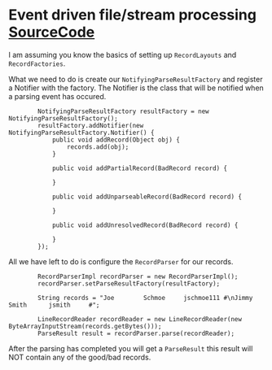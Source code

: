 # Event driven file/stream processing [SourceCode](http://github.com/born2snipe/flapjack/tree/master/flapjack-example/src/test/java/flapjack/example/EventDrivenParsingTest.java)

I am assuming you know the basics of setting up `RecordLayouts` and `RecordFactories`.

What we need to do is create our `NotifyingParseResultFactory` and register a Notifier with the factory.  The Notifier is the class that will be notified when a parsing event has occured.
```
        NotifyingParseResultFactory resultFactory = new NotifyingParseResultFactory();
        resultFactory.addNotifier(new NotifyingParseResultFactory.Notifier() {
            public void addRecord(Object obj) {
                records.add(obj);
            }

            public void addPartialRecord(BadRecord record) {

            }

            public void addUnparseableRecord(BadRecord record) {

            }

            public void addUnresolvedRecord(BadRecord record) {

            }
        });
```

All we have left to do is configure the `RecordParser` for our records.
```
        RecordParserImpl recordParser = new RecordParserImpl();
        recordParser.setParseResultFactory(resultFactory);

        String records = "Joe        Schmoe     jschmoe111 #\nJimmy      Smith      jsmith     #";

        LineRecordReader recordReader = new LineRecordReader(new ByteArrayInputStream(records.getBytes()));
        ParseResult result = recordParser.parse(recordReader);
```

After the parsing has completed you will get a `ParseResult` this result will NOT contain any of the good/bad records.